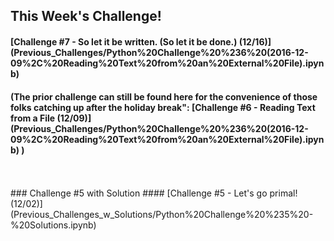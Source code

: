 ## This Week's Challenge! 
#### [Challenge #7 - So let it be written. (So let it be done.) (12/16)] (Previous_Challenges/Python%20Challenge%20%236%20(2016-12-09%2C%20Reading%20Text%20from%20an%20External%20File).ipynb)
#### (The prior challenge can still be found here for the convenience of those folks catching up after the holiday break": [Challenge #6 - Reading Text from a File (12/09)] (Previous_Challenges/Python%20Challenge%20%236%20(2016-12-09%2C%20Reading%20Text%20from%20an%20External%20File).ipynb) )
<br> 
<br> 
### Challenge #5 with Solution
#### [Challenge #5 - Let's go primal! (12/02)] (Previous_Challenges_w_Solutions/Python%20Challenge%20%235%20-%20Solutions.ipynb)


